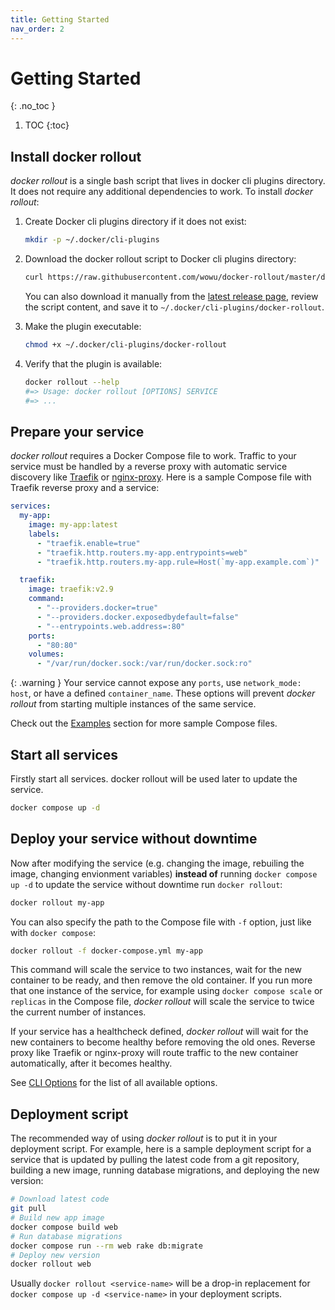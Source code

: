 ```yaml
---
title: Getting Started
nav_order: 2
---
```


# Getting Started
{: .no_toc }

1. TOC
{:toc}

## Install docker rollout

_docker rollout_ is a single bash script that lives in docker cli plugins directory. It does not require any additional dependencies to work. To install _docker rollout_:

1. Create Docker cli plugins directory if it does not exist:

   ```bash
   mkdir -p ~/.docker/cli-plugins
   ```

2. Download the docker rollout script to Docker cli plugins directory:

   ```bash
   curl https://raw.githubusercontent.com/wowu/docker-rollout/master/docker-rollout -o ~/.docker/cli-plugins/docker-rollout
   ```

   You can also download it manually from the [latest release page](https://github.com/wowu/docker-rollout/releases/latest), review the script content, and save it to `~/.docker/cli-plugins/docker-rollout`.

3. Make the plugin executable:

   ```bash
   chmod +x ~/.docker/cli-plugins/docker-rollout
   ```

4. Verify that the plugin is available:

   ```bash
   docker rollout --help
   #=> Usage: docker rollout [OPTIONS] SERVICE
   #=> ...
   ```

## Prepare your service

_docker rollout_ requires a Docker Compose file to work. Traffic to your service must be handled by a reverse proxy with automatic service discovery like [Traefik](https://github.com/traefik/traefik) or [nginx-proxy](https://github.com/nginx-proxy/nginx-proxy). Here is a sample Compose file with Traefik reverse proxy and a service:

```yaml
services:
  my-app:
    image: my-app:latest
    labels:
      - "traefik.enable=true"
      - "traefik.http.routers.my-app.entrypoints=web"
      - "traefik.http.routers.my-app.rule=Host(`my-app.example.com`)"

  traefik:
    image: traefik:v2.9
    command:
      - "--providers.docker=true"
      - "--providers.docker.exposedbydefault=false"
      - "--entrypoints.web.address=:80"
    ports:
      - "80:80"
    volumes:
      - "/var/run/docker.sock:/var/run/docker.sock:ro"
```

{: .warning }
Your service cannot expose any `ports`, use `network_mode: host`, or have a defined `container_name`. These options will prevent _docker rollout_ from starting multiple instances of the same service.

Check out the [Examples](examples) section for more sample Compose files.

## Start all services

Firstly start all services. docker rollout will be used later to update the service.

```bash
docker compose up -d
```

## Deploy your service without downtime

Now after modifying the service (e.g. changing the image, rebuiling the image, changing envionment variables) **instead of** running `docker compose up -d` to update the service without downtime run `docker rollout`:

```bash
docker rollout my-app
```

You can also specify the path to the Compose file with `-f` option, just like with `docker compose`:

```bash
docker rollout -f docker-compose.yml my-app
```


This command will scale the service to two instances, wait for the new container to be ready, and then remove the old container. If you run more that one instance of the service, for example using `docker compose scale` or `replicas` in the Compose file, _docker rollout_ will scale the service to twice the current number of instances.

If your service has a healthcheck defined, _docker rollout_ will wait for the new containers to become healthy before removing the old ones. Reverse proxy like Traefik or nginx-proxy will route traffic to the new container automatically, after it becomes healthy.

See [CLI Options](cli-options) for the list of all available options.

## Deployment script

The recommended way of using *docker rollout* is to put it in your deployment script. For example, here is a sample deployment script for a service that is updated by pulling the latest code from a git repository, building a new image, running database migrations, and deploying the new version:

```bash
# Download latest code
git pull
# Build new app image
docker compose build web
# Run database migrations
docker compose run --rm web rake db:migrate
# Deploy new version
docker rollout web
```

Usually `docker rollout <service-name>` will be a drop-in replacement for `docker compose up -d <service-name>` in your deployment scripts.
